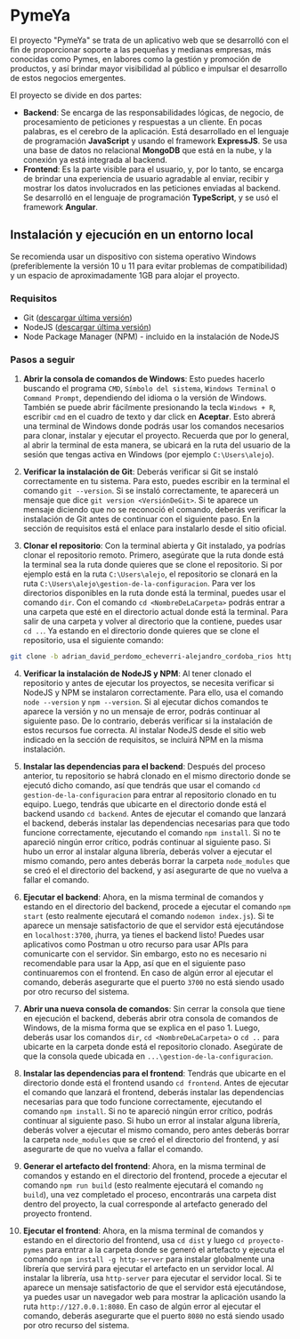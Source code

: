 # PymeYa
El proyecto "PymeYa" se trata de un aplicativo web que se desarrolló con el fin de proporcionar soporte a las pequeñas y medianas empresas, más conocidas como Pymes, en labores como la gestión y promoción de productos, y así brindar mayor visibilidad al público e impulsar el desarrollo de estos negocios emergentes.

El proyecto se divide en dos partes:
* **Backend**: Se encarga de las responsabilidades lógicas, de negocio, de procesamiento de peticiones y respuestas a un cliente. En pocas palabras, es el cerebro de la aplicación. Está desarrollado en el lenguaje de programación **JavaScript** y usando el framework **ExpressJS**. Se usa una base de datos no relacional **MongoDB** que está en la nube, y la conexión ya está integrada al backend.
* **Frontend**: Es la parte visible para el usuario, y, por lo tanto, se encarga de brindar una experiencia de usuario agradable al enviar, recibir y mostrar los datos involucrados en las peticiones enviadas al backend. Se desarrolló en el lenguaje de programación **TypeScript**, y se usó el framework **Angular**.


## Instalación y ejecución en un entorno local
Se recomienda usar un dispositivo con sistema operativo Windows (preferiblemente la versión 10 u 11 para evitar problemas de compatibilidad) y un espacio de aproximadamente 1GB para alojar el proyecto.

### Requisitos
* Git ([descargar última versión](https://git-scm.com/downloads))
* NodeJS ([descargar última versión](https://nodejs.org/es))
* Node Package Manager (NPM) - incluido en la instalación de NodeJS
  
### Pasos a seguir

1. **Abrir la consola de comandos de Windows**: Esto puedes hacerlo buscando el programa `CMD`, `Símbolo del sistema`, `Windows Terminal` o `Command Prompt`, dependiendo del idioma o la versión de Windows. También se puede abrir fácilmente presionando la tecla `Windows + R`, escribir `cmd` en el cuadro de texto y dar click en **Aceptar**. Esto abrerá una terminal de Windows donde podrás usar los comandos necesarios para clonar, instalar y ejecutar el proyecto. Recuerda que por lo general, al abrir la terminal de esta manera, se ubicará en la ruta del usuario de la sesión que tengas activa en Windows (por ejemplo `C:\Users\alejo`).

2. **Verificar la instalación de Git**: Deberás verificar si Git se instaló correctamente en tu sistema. Para esto, puedes escribir en la terminal el comando `git --version`. Si se instaló correctamente, te aparecerá un mensaje que dice `git version <VersiónDeGit>`. Si te aparece un mensaje diciendo que no se reconoció el comando, deberás verificar la instalación de Git antes de continuar con el siguiente paso. En la sección de requisitos está el enlace para instalarlo desde el sitio oficial.

3. **Clonar el repositorio**: Con la terminal abierta y Git instalado, ya podrías clonar el repositorio remoto. Primero, asegúrate que la ruta donde está la terminal sea la ruta donde quieres que se clone el repositorio. Si por ejemplo está en la ruta `C:\Users\alejo`, el repositorio se clonará en la ruta `C:\Users\alejo\gestion-de-la-configuracion`. Para ver los directorios disponibles en la ruta donde está la terminal, puedes usar el comando `dir`. Con el comando `cd <NombreDeLaCarpeta>` podrás entrar a una carpeta que esté en el directorio actual donde está la terminal. Para salir de una carpeta y volver al directorio que la contiene, puedes usar `cd ..`. Ya estando en el directorio donde quieres que se clone el repositorio, usa el siguiente comando:

```sh
git clone -b adrian_david_perdomo_echeverri-alejandro_cordoba_rios https://github.com/AdrianPerdomoE/gestion-de-la-configuracion.git
```

4. **Verificar la instalación de NodeJS y NPM**: Al tener clonado el repositorio y antes de ejecutar los proyectos, se necesita verificar si NodeJS y NPM se instalaron correctamente. Para ello, usa el comando `node --version` y `npm --version`. Si al ejecutar dichos comandos te aparece la versión y no un mensaje de error, podrás continuar al siguiente paso. De lo contrario, deberás verificar si la instalación de estos recursos fue correcta. Al instalar NodeJS desde el sitio web indicado en la sección de requisitos, se incluirá NPM en la misma instalación.

5. **Instalar las dependencias para el backend**: Después del proceso anterior, tu repositorio se habrá clonado en el mismo directorio donde se ejecutó dicho comando, así que tendrás que usar el comando `cd gestion-de-la-configuracion` para entrar al repositorio clonado en tu equipo. Luego, tendrás que ubicarte en el directorio donde está el backend usando `cd backend`. Antes de ejecutar el comando que lanzará el backend, deberás instalar las dependencias necesarias para que todo funcione correctamente, ejecutando el comando `npm install`. Si no te apareció ningún error crítico, podrás continuar al siguiente paso. Si hubo un error al instalar alguna librería, deberás volver a ejecutar el mismo comando, pero antes deberás borrar la carpeta `node_modules` que se creó el el directorio del backend, y así asegurarte de que no vuelva a fallar el comando.

6. **Ejecutar el backend**: Ahora, en la misma terminal de comandos y estando en el directorio del backend, procede a ejecutar el comando `npm start` (esto realmente ejecutará el comando `nodemon index.js`). Si te aparece un mensaje satisfactorio de que el servidor está ejecutándose en `localhost:3700`, ¡hurra, ya tienes el backend listo! Puedes usar aplicativos como Postman u otro recurso para usar APIs para comunicarte con el servidor. Sin embargo, esto no es necesario ni recomendable para usar la App, así que en el siguiente paso continuaremos con el frontend. En caso de algún error al ejecutar el comando, deberás asegurarte que el puerto `3700` no está siendo usado por otro recurso del sistema.

7. **Abrir una nueva consola de comandos**: Sin cerrar la consola que tiene en ejecución el backend, deberás abrir otra consola de comandos de Windows, de la misma forma que se explica en el paso 1. Luego, deberás usar los comandos `dir`, `cd <NombreDeLaCarpeta>` o `cd ..` para ubicarte en la carpeta donde está el repositorio clonado. Asegúrate de que la consola quede ubicada en `...\gestion-de-la-configuracion`.

8. **Instalar las dependencias para el frontend**: Tendrás que ubicarte en el directorio donde está el frontend usando `cd frontend`. Antes de ejecutar el comando que lanzará el frontend, deberás instalar las dependencias necesarias para que todo funcione correctamente, ejecutando el comando `npm install`. Si no te apareció ningún error crítico, podrás continuar al siguiente paso. Si hubo un error al instalar alguna librería, deberás volver a ejecutar el mismo comando, pero antes deberás borrar la carpeta `node_modules` que se creó el el directorio del frontend, y así asegurarte de que no vuelva a fallar el comando.

9. **Generar el artefacto del frontend**: Ahora, en la misma terminal de comandos y estando en el directorio del frontend, procede a ejecutar el comando `npm run build` (esto realmente ejecutará el comando `ng build`), una vez completado el proceso, encontrarás una carpeta dist dentro del proyecto, la cual corresponde al artefacto generado del proyecto frontend.

10. **Ejecutar el frontend**: Ahora, en la misma terminal de comandos y estando en el directorio del frontend, usa `cd dist` y luego `cd proyecto-pymes` para entrar a la carpeta donde se generó el artefacto y ejecuta el comando `npm install -g http-server` para instalar globalmente una librería que servirá para ejecutar el artefacto en un servidor local. Al instalar la librería, usa `http-server` para ejecutar el servidor local. Si te aparece un mensaje satisfactorio de que el servidor está ejecutándose, ya puedes usar un navegador web para mostrar la aplicación usando la ruta `http://127.0.0.1:8080`. En caso de algún error al ejecutar el comando, deberás asegurarte que el puerto `8080` no está siendo usado por otro recurso del sistema.
